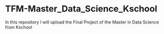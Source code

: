 # TFM-Master_Data_Science_Kschool
In this repository I will upload the Final Project of the Master in Data Science from Kschool
